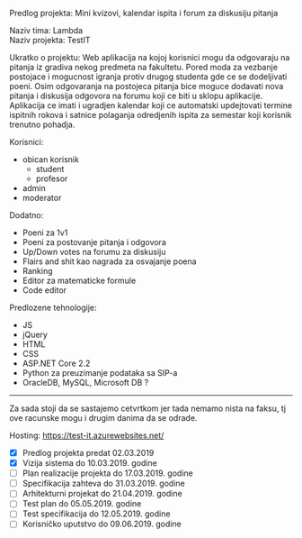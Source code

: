 Predlog projekta: Mini kvizovi, kalendar ispita i forum za diskusiju pitanja

Naziv tima: Lambda  
Naziv projekta: TestIT

Ukratko o projektu:
Web aplikacija na kojoj korisnici mogu da odgovaraju na pitanja iz gradiva nekog predmeta na fakultetu. Pored moda za vezbanje postojace i mogucnost igranja protiv drugog studenta gde ce se dodeljivati poeni.
Osim odgovaranja na postojeca pitanja bice moguce dodavati nova pitanja i diskusija odgovora na forumu koji ce biti u sklopu aplikacije.
Aplikacija ce imati i ugradjen kalendar koji ce automatski updejtovati termine ispitnih rokova i satnice polaganja odredjenih ispita za semestar koji korisnik trenutno pohadja.

Korisnici:  

- obican korisnik
  - student
  - profesor
- admin
- moderator 

Dodatno:  

- Poeni za 1v1
- Poeni za postovanje pitanja i odgovora
- Up/Down votes na forumu za diskusiju
- Flairs and shit kao nagrada za osvajanje poena
- Ranking
- Editor za matematicke formule
- Code editor

Predlozene tehnologije:

- JS
- jQuery
- HTML
- CSS
- ASP.NET Core 2.2
- Python za preuzimanje podataka sa SIP-a
- OracleDB, MySQL, Microsoft DB ?


--------------------------------------------------------------------------------------------------------------

Za sada stoji da se sastajemo cetvrtkom jer tada nemamo nista na faksu, tj ove racunske mogu i drugim danima da se odrade.

Hosting: https://test-it.azurewebsites.net/  

- [x] Predlog projekta predat 02.03.2019
- [x] Vizija sistema do 10.03.2019. godine
- [ ] Plan realizacije projekta do 17.03.2019. godine
- [ ] Specifikacija zahteva do 31.03.2019. godine
- [ ] Arhitekturni projekat do 21.04.2019. godine
- [ ] Test plan do 05.05.2019. godine
- [ ] Test specifikacija do 12.05.2019. godine
- [ ] Korisničko uputstvo do 09.06.2019. godine
